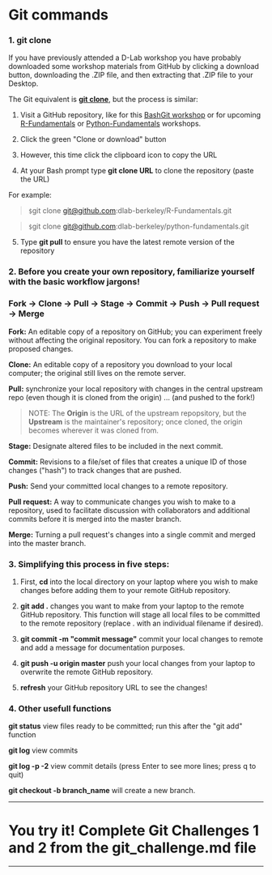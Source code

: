 # Git commands

### 1. git clone

If you have previously attended a D-Lab workshop you have probably downloaded some workshop materials from GitHub by clicking a download button, downloading the .ZIP file, and then extracting that .ZIP file to your Desktop. 

The Git equivalent is [**git clone**](https://git-scm.com/docs/git-clone), but the process is similar: 

1. Visit a GitHub repository, like for this [BashGit workshop](https://github.com/dlab-berkeley/BashGit) or for upcoming [R-Fundamentals](https://github.com/dlab-berkeley/R-Fundamentals) or [Python-Fundamentals](https://github.com/dlab-berkeley/python-fundamentals) workshops. 

2. Click the green "Clone or download" button

3. However, this time click the clipboard icon to copy the URL

4. At your Bash prompt type **git clone URL** to clone the repository (paste the URL)

For example: 

> `$`git clone git@github.com:dlab-berkeley/R-Fundamentals.git

> `$`git clone git@github.com:dlab-berkeley/python-fundamentals.git

5. Type **git pull** to ensure you have the latest remote version of the repository

### 2. Before you create your own repository, familiarize yourself with the basic workflow jargons!

### Fork → Clone → Pull → Stage → Commit → Push → Pull request → Merge

**Fork:** An editable copy of a repository on GitHub; you can experiment freely without affecting the original repository. You can fork a repository to make proposed changes. 

**Clone:** An editable copy of a repository you download to your local computer; the original still lives on the remote server. 

**Pull:** synchronize your local repository with changes in the central upstream repo (even though it is cloned from the origin) ... (and pushed to the fork!)

> NOTE: The **Origin** is the URL of the upstream repopsitory, but the **Upstream** is the maintainer's repository; once cloned, the origin becomes wherever it was cloned from. 

**Stage:** Designate altered files to be included in the next commit.

**Commit:** Revisions to a file/set of files that creates a unique ID of those changes ("hash") to track changes that are pushed. 

**Push:** Send your committed local changes to a remote repository. 

**Pull request:** A way to communicate changes you wish to make to a repository, used to facilitate discussion with collaborators and additional commits before it is merged into the master branch. 

**Merge:** Turning a pull request's changes into a single commit and merged into the master branch. 

### 3. Simplifying this process in five steps:

1. First, **cd** into the local directory on your laptop where you wish to make changes before adding them to your remote GitHub repository. 

2. **git add .** changes you want to make from your laptop to the remote GitHub repository. This function will stage all local files to be committed to the remote repository (replace . with an individual filename if desired). 

3. **git commit -m "commit message"** commit your local changes to remote and add a message for documentation purposes. 

4. **git push -u origin master** push your local changes from your laptop to overwrite the remote GitHub repository. 

5. **refresh** your GitHub repository URL to see the changes! 

### 4. Other usefull functions

**git status** view files ready to be committed; run this after the "git add" function

**git log** view commits

**git log -p -2** view commit details (press Enter to see more lines; press q to quit)

**git checkout -b branch_name** will create a new branch. 

*****

# You try it! Complete Git Challenges 1 and 2 from the git_challenge.md file

*****
